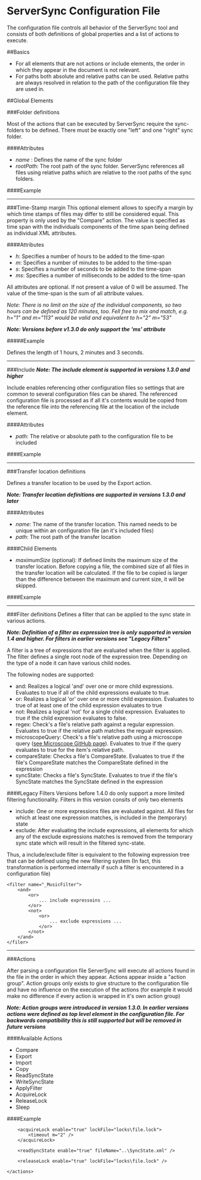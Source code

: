 ServerSync Configuration File
=============================


The configuration file controls all behavior of the ServerSync tool and consists of both definitions of global properties and a list of actions to execute.

##Basics

- For all elements that are not actions or include elements, the order in which they appear in the document is not relevant.
- For paths both absolute and relative paths can be used. Relative paths are always resolved in relation to the path of the configuration file they are used in.


##Global Elements

###Folder definitions

Most of the actions that can be executed by ServerSync require the sync-folders to be defined. There must be exactly one "left" and one "right" sync folder.

####Attributes
- *name* : Defines the name of the sync folder
- *rootPath*: The root path of the sync folder. ServerSync references all files using relative paths which are relative to the root paths of the sync folders.

####Example
	<left name="MusicLeft" rootPath="C:\Music" />
	<right name="MusicRight" rootPath="G:\Music" />

------------------------------------------------------------------------------------------------------------

###Time-Stamp margin
This optional element allows to specify a margin by which time stamps of files may differ to still be considered equal. This property is only used by the "Compare" action. The value is specified as time span with the individuals components of the time span being defined as individual XML attributes. 

####Attributes
 
- *h*: Specifies a number of hours to be added to the time-span
- *m*: Specifies a number of minutes to be added to the time-span
- *s*: Specifies a number of seconds to be added to the time-span
- *ms*: Specifies a number of milliseconds to be added to the time-span

All attributes are optional. If not present a value of 0 will be assumed.
The value of the time-span is the sum of all attribute values.

*Note: There is no limit on the size of the individual components, so two hours can be defined as 120 minutes, too. Fell free to mix and match, e.g. h="1" and m="113" would be valid and equivalent to h="2" m="53"*

***Note: Versions before v1.3.0 do only support the 'ms' attribute***

#####Example
	<timeStampMargin h="1" m="2" s="3" />

Defines the length of 1 hours, 2 minutes and 3 seconds.



------------------------------------------------------------------------------------------------------------

###Include
***Note: The include element is supported in versions 1.3.0 and higher***

Include enables referencing other configuration files so settings that are common to several configuration files can be shared.
The referenced configuration file is processed as if all it's contents would be copied from the reference file into the referencing file at the location of the include element.

####Attributes
- *path*: The relative or absolute path to the configuration file to be included

####Example
	<include path="..\_common\TransferLocations.xml" />

------------------------------------------------------------------------------------------------------------

###Transfer location definitions

Defines a transfer location to be used by the Export action.

***Note: Transfer location definitions are supported in versions 1.3.0 and later***

####Attributes
- *name*: The name of the transfer location. This named needs to be unique within an configuration file (an it's included files) 
- *path*: The root path of the transfer location

####Child Elements
- *maximumSize* (optional): If defined limits the maximum size of the transfer location. Before copying a file, the combined size of all files in the transfer location will be calculated. If the file to be copied is larger than the difference between the maximum and current size, it will be skipped.

####Example
	<transferLocation name="transferLocation1" path="\\server\Transfer">
		<maximumSize gb="40" />
	</transferLocation>

------------------------------------------------------------------------------------------------------------
###Filter definitions
Defines a filter that can be applied to the sync state in various actions.

***Note: Definition of a filter as expression tree is only supported in version 1.4 and higher. For filters in earlier versions see "Legacy Filters"***

A filter is a tree of expressions that are evaluated when the filter is applied. The filter defines a single root node of the expression tree. Depending on the type of a node it can have various child nodes.

The following nodes are supported:   

- and: Realizes a logical 'and' over one or more child expressions. Evaluates to true if all of the child expressions evaluate to true.
- or: Realizes a logical 'or' over one or more child expression. Evaluates to true of at least one of the child expression evaluates to true
- not: Realizes a logical 'not' for a single child expression. Evaluates to true if the child expression evaluates to false.
- regex: Check's a file's relative path against a regular expression. Evaluates to true if the relative path matches the regualr expression.
- microscopeQuery: Check's a file's relative path using a microscope query ([see Microscope GitHub page](http://github.com/clotheshorse/microscope)). Evaluates to true if the query evaluates to true for the item's relative path.
- compareState: Checks a file's CompareState. Evaluates to true if the file's CompareState matches the CompareState defined in the expression
- syncState: Checks a file's SyncState. Evaluates to true if the file's SyncState matches the SyncState defined in the expression 


####Legacy Filters
Versions before 1.4.0 do only support a more limited filtering functionality. Filters in this version consits of only two elements

- include: One or more expressions files are evaluated against. All files for which at least one expression matches, is included in the (temporary) state
- exclude: After evaluating the include expressions, all elements for which any of the exclude expressions matches is removed from the temporary sync state which will result in the filtered sync-state.

Thus, a include/exclude filter is equivalent to the following expression tree that can be defined using the new filtering system (In fact, this transformation is performed internally if such a filter is encountered in a configuration file)

	<filter name="_MusicFilter">
		<and>
			<or>
				... include expressoins ...
			</or>
			<not>
				<or>
					... exclude expressions ...
				</or>
			</not>
		</and>
	</filer>

------------------------------------------------------------------------------------------------------------
###Actions

After parsing a configuration file ServerSync will execute all actions found in the file in the order in which they appear.
Actions appear inside a "action group". Action groups only exists to give structure to the configuration file and have no influence on the execution of the actions (for example it would make no difference if every action is wrapped in it's own action group)

***Note: Action groups were introduced in version 1.3.0. In earlier versions actions were defined as top level element in the configuration file. For backwards compatibility this is still supported but will be removed in future versions***


####Available Actions

- Compare
- Export
- Import
- Copy
- ReadSyncState
- WriteSyncState 
- ApplyFilter
- AcquireLock 
- ReleaseLock
- Sleep

####Example
	<actions>
	
		<acquireLock enable="true" lockFile="locks\file.lock">
			<timeout m="2" />
		</acquireLock>
	
		<readSyncState enable="true" fileName="..\SyncState.xml" />				
		
		<releaseLock enable="true" lockFile="locks\file.lock" />
	
	</actions>



